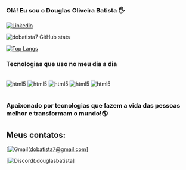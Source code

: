 ### Olá! Eu sou o Douglas Oliveira Batista 🖐️

[![Linkedin](https://img.shields.io/badge/LinkedIn-0077B5?style=for-the-badge&logo=linkedin&logoColor=white)](https://www.linkedin.com/in/douglasobatista/)

![dobatista7 GitHub stats](https://github-readme-stats.vercel.app/api?username=dobatista7&show_icons=true&theme=tokyonight)

[![Top Langs](https://github-readme-stats.vercel.app/api/top-langs/?username=dobatista7)](https://github.com/dobatista7/github-readme-stats)

### Tecnologias que uso no meu dia a dia 

<div style= "display: inline_block"><br/>
<img align ="center" alt ="html5" src="https://img.shields.io/badge/Java-ED8B00?style=for-the-badge&logo=openjdk&logoColor=white">
<img align ="center" alt ="html5" src="https://img.shields.io/badge/Spring-6DB33F?style=for-the-badge&logo=spring&logoColor=white">
<img align ="center" alt ="html5" src="https://img.shields.io/badge/PostgreSQL-316192?style=for-the-badge&logo=postgresql&logoColor=white">
<img align ="center" alt ="html5" src="https://img.shields.io/badge/Netlify-00C7B7?style=for-the-badge&logo=netlify&logoColor=white">
<img align ="center" alt ="html5" src="https://img.shields.io/badge/Heroku-430098?style=for-the-badge&logo=heroku&logoColor=white">
</div><br/>

### Apaixonado por tecnologias que fazem a vida das pessoas melhor e transformam o mundo!🌎

## Meus contatos:
[![Gmail](https://img.shields.io/badge/Gmail-D14836?style=for-the-badge&logo=gmail&logoColor=white)(dobatista7@gmail.com]

[![Discord](https://img.shields.io/badge/Discord-7289DA?style=for-the-badge&logo=discord&logoColor=white)(.douglasbatista]
